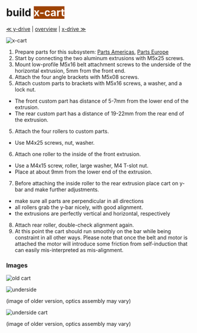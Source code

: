 build <span style="background-color:#9e4301;color:#ffffff"> x-cart </span>
============================

[≪ y-drive](build-y-drive.md) | [overview](assembly.md) | [x-drive ≫](build-x-drive.md)

![x-cart](http://farm8.staticflickr.com/7181/6793485136_0177cbde72_z.jpg)

1. Prepare parts for this subsystem: [Parts Americas](/lasersaur/bom-subsystems-usd), [Parts Europe](/lasersaur/bom-subsystems-eur)
2. Start by connecting the two aluminum extrusions with M5x25 screws.
3. Mount low-profile M5x16 belt attachment screws to the underside of the horizontal extrusion, 5mm from the front end. 
3. Attach the four angle brackets with M5x08 screws.
4. Attach custom parts to brackets with M5x16 screws, a washer, and a lock nut.
  - The front custom part has distance of 5-7mm from the lower end of the extrusion.
  - The rear custom part has a distance of 19-22mm from the rear end of the extrusion.
5. Attach the four rollers to custom parts.
  - Use M4x25 screws, nut, washer. 
6. Attach one roller to the inside of the front extrusion.
  - Use a M4x15 screw, roller, large washer, M4 T-slot nut.
  - Place at about 9mm from the lower end of the extrusion.
7. Before attaching the inside roller to the rear extrusion place cart on y-bar and make further adjustments. 
  - make sure all parts are perpendicular in all directions
  - all rollers grab the y-bar nicely, with good alignment.
  - the extrusions are perfectly vertical and horizontal, respectively
8. Attach  rear roller, double-check alignment again.
9. At this point the cart should run smoothly on the bar while being constraint in all other ways. Please note that once the belt and motor is attached the motor will introduce some friction from self-induction that can easily mis-interpreted as mis-alignment.


### Images

![old cart](http://farm9.staticflickr.com/8408/8697962319_6ef271a99d_z.jpg)

![underside](http://farm7.staticflickr.com/6037/6868165398_f2718f31aa_z.jpg)

(image of older version, optics assembly may vary)

![underside cart](http://farm8.staticflickr.com/7257/6868166626_a4a0f9752f_z.jpg)

(image of older version, optics assembly may vary)
